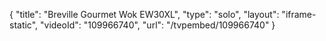 {
    "title": "Breville Gourmet Wok EW30XL",
    "type": "solo",
    "layout": "iframe-static",
    "videoId": "109966740",
    "url": "\/tvpembed\/109966740"
}